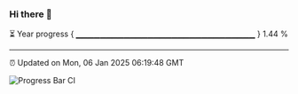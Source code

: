 ### Hi there 👋

⏳ Year progress { ▁▁▁▁▁▁▁▁▁▁▁▁▁▁▁▁▁▁▁▁▁▁▁▁▁▁▁▁▁▁ } 1.44 %

---

⏰ Updated on Mon, 06 Jan 2025 06:19:48 GMT

![Progress Bar CI](https://github.com/liununu/liununu/workflows/Progress%20Bar%20CI/badge.svg)
